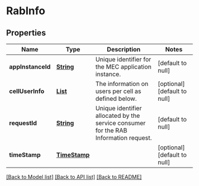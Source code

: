 # RabInfo
## Properties

Name | Type | Description | Notes
------------ | ------------- | ------------- | -------------
**appInstanceId** | [**String**](string.md) | Unique identifier for the MEC application instance. | [default to null]
**cellUserInfo** | [**List**](RabInfo_cellUserInfo.md) | The information on users per cell as defined below. | [optional] [default to null]
**requestId** | [**String**](string.md) | Unique identifier allocated by the service consumer for the RAB Information request. | [default to null]
**timeStamp** | [**TimeStamp**](TimeStamp.md) |  | [optional] [default to null]

[[Back to Model list]](../README.md#documentation-for-models) [[Back to API list]](../README.md#documentation-for-api-endpoints) [[Back to README]](../README.md)

